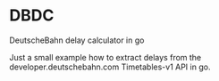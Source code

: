 # DBDC
DeutscheBahn delay calculator in go

Just a small example how to extract delays from the developer.deutschebahn.com Timetables-v1 API in go.
